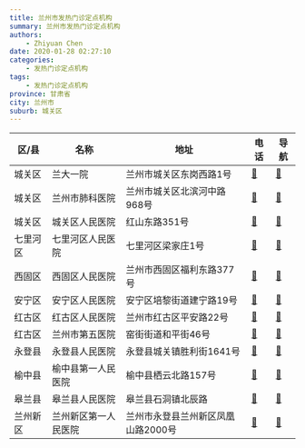 ```yaml
---
title: 兰州市发热门诊定点机构
summary: 兰州市发热门诊定点机构
authors: 
    - Zhiyuan Chen
date: 2020-01-28 02:27:10
categories: 
    - 发热门诊定点机构
tags: 
    - 发热门诊定点机构
province: 甘肃省
city: 兰州市
suburb: 城关区
---
```


|  区/县  |  名称  |  地址  |  电话  |  导航  |
|------|-------|------|------|------|
|  城关区  |  兰大一院  |  兰州市城关区东岗西路1号  |  [🧭](https://ditu.amap.com/search?query=兰大一院)  |  [🧭](https://ditu.amap.com/search?query=兰大一院)  
|  城关区  |  兰州市肺科医院  |  兰州市城关区北滨河中路968号  |  [🧭](https://ditu.amap.com/search?query=兰州市肺科医院)  |  [🧭](https://ditu.amap.com/search?query=兰州市肺科医院)  
|  城关区  |  城关区人民医院  |  红山东路351号  |  [🧭](https://ditu.amap.com/search?query=城关区人民医院)  |  [🧭](https://ditu.amap.com/search?query=城关区人民医院)  
|  七里河区  |  七里河区人民医院  |  七里河区梁家庄1号  |  [🧭](https://ditu.amap.com/search?query=七里河区人民医院)  |  [🧭](https://ditu.amap.com/search?query=七里河区人民医院)  
|  西固区  |  西固区人民医院  |  兰州市西固区福利东路377号  |  [🧭](https://ditu.amap.com/search?query=西固区人民医院)  |  [🧭](https://ditu.amap.com/search?query=西固区人民医院)  
|  安宁区  |  安宁区人民医院  |  安宁区培黎街道建宁路19号  |  [🧭](https://ditu.amap.com/search?query=安宁区人民医院)  |  [🧭](https://ditu.amap.com/search?query=安宁区人民医院)  
|  红古区  |  红古区人民医院  |  兰州市红古区平安路22号  |  [🧭](https://ditu.amap.com/search?query=红古区人民医院)  |  [🧭](https://ditu.amap.com/search?query=红古区人民医院)  
|  红古区  |  兰州市第五医院  |  窑街街道和平街46号  |  [🧭](https://ditu.amap.com/search?query=兰州市第五医院)  |  [🧭](https://ditu.amap.com/search?query=兰州市第五医院)  
|  永登县  |  永登县人民医院  |  永登县城关镇胜利街1641号  |  [🧭](https://ditu.amap.com/search?query=永登县人民医院)  |  [🧭](https://ditu.amap.com/search?query=永登县人民医院)  
|  榆中县  |  榆中县第一人民医院  |  榆中县栖云北路157号  |  [🧭](https://ditu.amap.com/search?query=榆中县第一人民医院)  |  [🧭](https://ditu.amap.com/search?query=榆中县第一人民医院)  
|  皋兰县  |  皋兰县人民医院  |  皋兰县石洞镇北辰路  |  [🧭](https://ditu.amap.com/search?query=皋兰县人民医院)  |  [🧭](https://ditu.amap.com/search?query=皋兰县人民医院)  
|  兰州新区  |  兰州新区第一人民医院  |  兰州市永登县兰州新区凤凰山路2000号  |  [🧭](https://ditu.amap.com/search?query=兰州新区第一人民医院)  |  [🧭](https://ditu.amap.com/search?query=兰州新区第一人民医院)  

